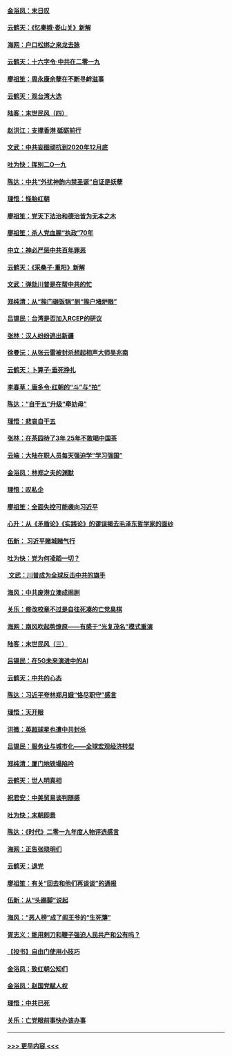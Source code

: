#### [金浴凤：末日叹](../pages/nsc993/n11752359.md?t=12300322) 
#### [云鹤天：《忆秦娥‧娄山关》新解](../pages/nsc993/n11752348.md?t=12300322) 
#### [海网：户口松绑之来龙去脉](../pages/nsc993/n11752328.md?t=12300322) 
#### [云鹤天：十六字令‧中共在二零一九](../pages/nsc993/n11752305.md?t=12300322) 
#### [廖祖笙：周永康余孽在不断寻衅滋事](../pages/nsc993/n11751013.md?t=12300322) 
#### [云鹤天：观台湾大选](../pages/nsc993/n11751007.md?t=12300322) 
#### [陆客：末世民风（四）](../pages/nsc993/n11749203.md?t=12300322) 
#### [赵洪江：支撑香港 砥砺前行](../pages/nsc993/n11748482.md?t=12300322) 
#### [文武：中共妄图顽抗到2020年12月底](../pages/nsc993/n11748446.md?t=12300322) 
#### [吐为快：挥别二O一九](../pages/nsc993/n11748411.md?t=12300322) 
#### [陈达：中共“外扰神韵内禁圣诞”自证是妖孽](../pages/nsc993/n11748226.md?t=12300322) 
#### [理悟：怪胎红朝](../pages/nsc993/n11748206.md?t=12300322) 
#### [廖祖笙：党天下法治和德治皆为无本之木](../pages/nsc993/n11748135.md?t=12300322) 
#### [廖祖笙：杀人党血腥“执政”70年](../pages/nsc993/n11745144.md?t=12300322) 
#### [中立：神必严惩中共百年罪恶](../pages/nsc993/n11744970.md?t=12300322) 
#### [云鹤天：《采桑子‧重阳》新解](../pages/nsc993/n11744948.md?t=12300322) 
#### [文武：弹劾川普是在帮中共的忙](../pages/nsc993/n11744758.md?t=12300322) 
#### [郑纯清：从“挨门砸饭锅”到“挨户堵炉眼”](../pages/nsc993/n11744745.md?t=12300322) 
#### [吕锡民：台湾是否加入RCEP的研议](../pages/nsc993/n11744701.md?t=12300322) 
#### [张林：汉人纷纷逃出新疆](../pages/nsc993/n11743530.md?t=12300322) 
#### [徐曼沅：从张云雷被封杀想起相声大师吴兆南](../pages/nsc993/n11741816.md?t=12300322) 
#### [云鹤天：卜算子‧垂死挣扎](../pages/nsc993/n11739956.md?t=12300322) 
#### [李春草：唐多令‧红朝的“斗”与“拍”](../pages/nsc993/n11739830.md?t=12300322) 
#### [陈达：“自干五”升级“牵妨母”](../pages/nsc993/n11739724.md?t=12300322) 
#### [理悟：悲哀自干五](../pages/nsc993/n11739547.md?t=12300322) 
#### [张林：在茶园待了3年 25年不敢喝中国茶](../pages/nsc993/n11739240.md?t=12300322) 
#### [云端：大陆在职人员每天强迫学“学习强国”](../pages/nsc993/n11738735.md?t=12300322) 
#### [金浴凤：林郑之夫的渊默](../pages/nsc993/n11737735.md?t=12300322) 
#### [理悟：叹私企](../pages/nsc993/n11737715.md?t=12300322) 
#### [廖祖笙：全面失控可能袭向习近平](../pages/nsc993/n11737704.md?t=12300322) 
#### [心升：从《矛盾论》《实践论》的谬误揭去毛泽东哲学家的面纱](../pages/nsc993/n11736962.md?t=12300322) 
#### [伍新： 习近平赌城赌气行](../pages/nsc993/n11736929.md?t=12300322) 
#### [吐为快：党为何凌蹈一切？](../pages/nsc993/n11736915.md?t=12300322) 
#### [ 文武：川普成为全球反击中共的旗手](../pages/nsc993/n11736882.md?t=12300322) 
#### [海风：中共废港立澳成闹剧](../pages/nsc993/n11735857.md?t=12300322) 
#### [关乐：修改校章不过是自往死凑的亡党臭棋](../pages/nsc993/n11735097.md?t=12300322) 
#### [海网：南风吹起势燎原——有感于“光复茂名”模式重演](../pages/nsc993/n11732308.md?t=12300322) 
#### [陆客：末世民风（三）](../pages/nsc993/n11732211.md?t=12300322) 
#### [吕锡民：在5G未来演进中的AI](../pages/nsc993/n11730010.md?t=12300322) 
#### [云鹤天：中共的心态](../pages/nsc993/n11729906.md?t=12300322) 
#### [陈达：习近平夸林郑月娥“恪尽职守”感言](../pages/nsc993/n11729881.md?t=12300322) 
#### [理悟：天开眼](../pages/nsc993/n11729699.md?t=12300322) 
#### [洪微：英超球星也遭中共封杀](../pages/nsc993/n11727243.md?t=12300322) 
#### [吕锡民：服务业与城市化——全球宏观经济转型](../pages/nsc993/n11725845.md?t=12300322) 
#### [郑纯清：厦门地铁塌陷吟](../pages/nsc993/n11725813.md?t=12300322) 
#### [云鹤天：世人明真相](../pages/nsc993/n11725621.md?t=12300322) 
#### [祝君安：中美贸易谈判随感](../pages/nsc993/n11725609.md?t=12300322) 
#### [吐为快：末朝即景](../pages/nsc993/n11723365.md?t=12300322) 
#### [陈达：《时代》二零一九年度人物评选感言](../pages/nsc993/n11723337.md?t=12300322) 
#### [海网：正告张晓明们](../pages/nsc993/n11723228.md?t=12300322) 
#### [云鹤天：退党](../pages/nsc993/n11723056.md?t=12300322) 
#### [廖祖笙：有关“回去和他们再谈谈”的通报](../pages/nsc993/n11722442.md?t=12300322) 
#### [伍新：从“头踢脚”说起](../pages/nsc993/n11722429.md?t=12300322) 
#### [海风：“恶人榜”成了阎王爷的“生死簿”](../pages/nsc993/n11722272.md?t=12300322) 
#### [胥志义：能用剌刀和鞭子强迫人民共产和公有吗？](../pages/nsc993/n11720569.md?t=12300322) 
#### [【投书】自由门使用小技巧](../pages/nsc993/n11720180.md?t=12300322) 
#### [金浴凤：致红朝公知们](../pages/nsc993/n11720563.md?t=12300322) 
#### [金浴凤：赵国党赋人权](../pages/nsc993/n11720533.md?t=12300322) 
#### [理悟：中共已死](../pages/nsc993/n11720233.md?t=12300322) 
#### [关乐：亡党眼前事快办该办事](../pages/nsc993/n11719160.md?t=12300322) 

----
#### [ >>> 更早内容 <<< ](../indexes/nsc993-earlier.md)
